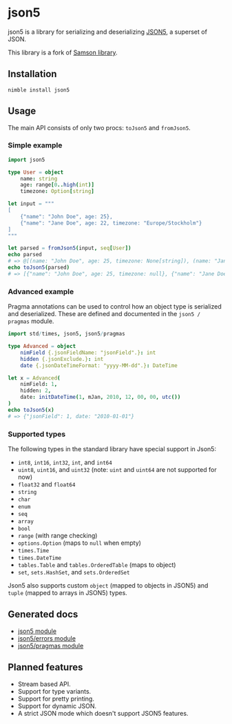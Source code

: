# json5

json5 is a library for serializing and deserializing [JSON5](https://github.com/json5/json5), a superset of JSON.

This library is a fork of [Samson library](https://github.com/denull/json5).


## Installation

```
nimble install json5
```

## Usage

The main API consists of only two procs: `toJson5` and `fromJson5`.

### Simple example
```nim
import json5

type User = object
    name: string
    age: range[0..high(int)]
    timezone: Option[string]

let input = """
[
    {"name": "John Doe", age: 25},
    {"name": "Jane Doe", age: 22, timezone: "Europe/Stockholm"}
]
"""

let parsed = fromJson5(input, seq[User])
echo parsed
# => @[(name: "John Doe", age: 25, timezone: None[string]), (name: "Jane Doe", age: 22, timezone: Some("Europe/Stockholm"))]
echo toJson5(parsed)
# => [{"name": "John Doe", age: 25, timezone: null}, {"name": "Jane Doe", age: 22, timezone: "Europe/Stockholm"}]
```
### Advanced example
Pragma annotations can be used to control how an object type is serialized and deserialized. These are defined and documented in the `json5 / pragmas` module.

```nim
import std/times, json5, json5/pragmas

type Advanced = object
    nimField {.jsonFieldName: "jsonField".}: int
    hidden {.jsonExclude.}: int
    date {.jsonDateTimeFormat: "yyyy-MM-dd".}: DateTime

let x = Advanced(
    nimField: 1,
    hidden: 2,
    date: initDateTime(1, mJan, 2010, 12, 00, 00, utc())
)
echo toJson5(x)
# => {"jsonField": 1, date: "2010-01-01"}
```

<!--
### JsonValue

Sometimes no proper JSON schema exists meaning that it's not possible to describe it with a normal object. For those cases, Json5 offers a special `JsonValue` type. It can be used like any other supported type in Json5, e.g `fromJson5(input, JsonValue)`. The `JsonValue` type can represent any possible value in JSON. It should be avoided unless absolutely necessary, as it's a lot more convenient to use a proper type. Example:

```nim

```
-->

### Supported types

The following types in the standard library have special support in Json5:


- `int8`, `int16`, `int32`, `int`, and `int64`
- `uint8`, `uint16`, and `uint32` (note: `uint` and `uint64` are not supported for now)
- `float32` and `float64`
- `string`
- `char`
- `enum`
- `seq`
- `array`
- `bool`
- `range` (with range checking)
- `options.Option` (maps to `null` when empty)
- `times.Time`
- `times.DateTime`
- `tables.Table` and `tables.OrderedTable` (maps to object)
- `set`, `sets.HashSet`, and `sets.OrderedSet`

Json5 also supports custom `object` (mapped to objects in JSON5) and `tuple` (mapped to arrays in JSON5) types.

## Generated docs

- [json5 module](https://denull.github.io/json5/json5.html)
- [json5/errors module](https://denull.github.io/json5/errors.html)
- [json5/pragmas module](https://denull.github.io/json5/pragmas.html)

## Planned features

- Stream based API.
- Support for type variants.
- Support for pretty printing.
- Support for dynamic JSON.
- A strict JSON mode which doesn't support JSON5 features.
